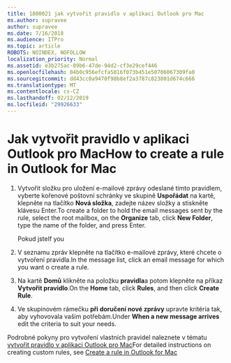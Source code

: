 ```yaml
---
title: 1800021 jak vytvořit pravidlo v aplikaci Outlook pro Mac
ms.author: supravee
author: supravee
ms.date: 7/16/2018
ms.audience: ITPro
ms.topic: article
ROBOTS: NOINDEX, NOFOLLOW
localization_priority: Normal
ms.assetid: e3b275ac-09b6-47de-94d2-cf3e29cef446
ms.openlocfilehash: 04b0c956efcfa5016f073b451e50706067309fa0
ms.sourcegitcommit: dd43cc0a9470f98b8ef2a3787c823801d674c666
ms.translationtype: MT
ms.contentlocale: cs-CZ
ms.lasthandoff: 02/12/2019
ms.locfileid: "29926633"
---
```

# <a name="how-to-create-a-rule-in-outlook-for-mac"></a><span data-ttu-id="a5696-102">Jak vytvořit pravidlo v aplikaci Outlook pro Mac</span><span class="sxs-lookup"><span data-stu-id="a5696-102">How to create a rule in Outlook for Mac</span></span>

1. <span data-ttu-id="a5696-103">Vytvořit složku pro uložení e-mailové zprávy odeslané tímto pravidlem, vyberte kořenové poštovní schránky ve skupině **Uspořádat** na kartě, klepněte na tlačítko **Nová složka**, zadejte název složky a stiskněte klávesu Enter.</span><span class="sxs-lookup"><span data-stu-id="a5696-103">To create a folder to hold the email messages sent by the rule, select the root mailbox, on the **Organize** tab, click **New Folder**, type the name of the folder, and press Enter.</span></span>
    
    <span data-ttu-id="a5696-104">Pokud jste</span><span class="sxs-lookup"><span data-stu-id="a5696-104">If you</span></span> 
    
2. <span data-ttu-id="a5696-105">V seznamu zpráv klepněte na tlačítko e-mailové zprávy, které chcete o vytvoření pravidla.</span><span class="sxs-lookup"><span data-stu-id="a5696-105">In the message list, click an email message for which you want o create a rule.</span></span>
    
3. <span data-ttu-id="a5696-106">Na kartě **Domů** klikněte na položku **pravidla**a potom klepněte na příkaz **Vytvořit pravidlo**.</span><span class="sxs-lookup"><span data-stu-id="a5696-106">On the **Home** tab, click **Rules**, and then click **Create Rule**.</span></span>
    
4. <span data-ttu-id="a5696-107">Ve skupinovém rámečku **při doručení nové zprávy** upravte kritéria tak, aby vyhovovala vašim potřebám.</span><span class="sxs-lookup"><span data-stu-id="a5696-107">Under **When a new message arrives** edit the criteria to suit your needs.</span></span> 
    
<span data-ttu-id="a5696-108">Podrobné pokyny pro vytvoření vlastních pravidel naleznete v tématu [vytvořit pravidlo v aplikaci Outlook pro Mac](https://aka.ms/AA1uy0v)</span><span class="sxs-lookup"><span data-stu-id="a5696-108">For detailed instructions on creating custom rules, see [Create a rule in Outlook for Mac](https://aka.ms/AA1uy0v)</span></span>
  

